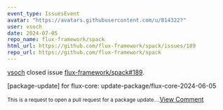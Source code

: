 ```yaml
---
event_type: IssuesEvent
avatar: "https://avatars.githubusercontent.com/u/814322?"
user: vsoch
date: 2024-07-05
repo_name: flux-framework/spack
html_url: https://github.com/flux-framework/spack/issues/189
repo_url: https://github.com/flux-framework/spack
---
```


<a href='https://github.com/vsoch' target='_blank'>vsoch</a> closed issue <a href='https://github.com/flux-framework/spack/issues/189' target='_blank'>flux-framework/spack#189</a>.

<p>[package-update] for flux-core: update-package/flux-core-2024-06-05</p><small>This is a request to open a pull request for a package update....</small><a href='https://github.com/flux-framework/spack/issues/189' target='_blank'>View Comment</a>